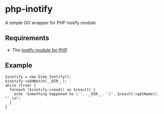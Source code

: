 # php-inotify

A simple OO wrapper for PHP inotify module

## Requirements
* The [inotify module for PHP](http://www.php.net/manual/en/inotify.install.php "inotify module for PHP").

## Example
    $inotify = new Djme_Inotify();
    $inotify->addWatch(__DIR__);
    while (true) {
      foreach ($inotify->read() as $result) {
        echo 'Something happened to \''. __DIR__. '/'. $result->getName(). "'.\n";
      }
    }